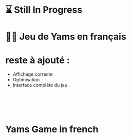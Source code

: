 # ⌛ Still In Progress
# 🎲🎲 Jeu de Yams en français 
# reste à ajouté :
- Affichage correcte
- Optimisation
- Interface complète du jeu 


# </br>

# Yams Game in french
